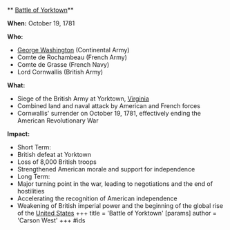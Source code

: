 ** [Battle of Yorktown](./../battle-of-yorktown/)**

**When:** October 19, 1781

**Who:**
* [George Washington](./../george-washington/) (Continental Army)
* Comte de Rochambeau (French Army)
* Comte de Grasse (French Navy)
* Lord Cornwallis (British Army)

**What:**
* Siege of the British Army at Yorktown, [Virginia](./../virginia/)
* Combined land and naval attack by American and French forces
* Cornwallis' surrender on October 19, 1781, effectively ending the American Revolutionary War

**Impact:**
* Short Term:
 * British defeat at Yorktown
 * Loss of 8,000 British troops
 * Strengthened American morale and support for independence
* Long Term:
 * Major turning point in the war, leading to negotiations and the end of hostilities
 * Accelerating the recognition of American independence
 * Weakening of British imperial power and the beginning of the global rise of the [United States](./../united-states/)
+++
 title = 'Battle of Yorktown'
[params]
	author = 'Carson West'
+++
#ids